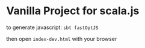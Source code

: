 # Vanilla Project for scala.js

to generate javascript: `sbt fastOptJS`

then open `index-dev.html` with your browser